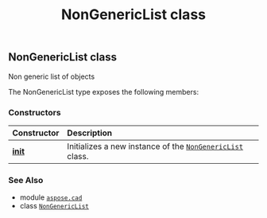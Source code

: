 ﻿---
title: NonGenericList class
second_title: Aspose.CAD for Python via .NET API References
description: 
type: docs
weight: 390
url: /aspose.cad/nongenericlist/
is_root: false
---

## NonGenericList class

Non generic list of objects



The NonGenericList type exposes the following members:

### Constructors
| Constructor | Description |
| :- | :- |
| [__init__](/cad/python-net/aspose.cad/nongenericlist/__init__/#list) | Initializes a new instance of the [`NonGenericList`](/cad/python-net/aspose.cad/nongenericlist) class. |



### See Also
* module [`aspose.cad`](..)
* class [`NonGenericList`](/cad/python-net/aspose.cad/nongenericlist)
